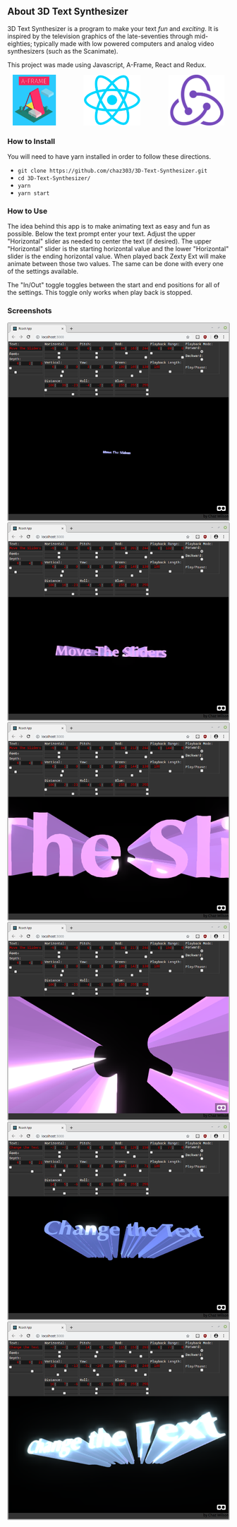 ## About 3D Text Synthesizer

3D Text Synthesizer is a program to make your text _fun_ and _exciting_. It is inspired by the television graphics of the late-seventies through mid-eighties; typically made with low powered computers and analog video synthesizers (such as the Scanimate).

This project was made using Javascript, A-Frame, React and Redux.
<p float="left" align="center">
<img src="./img/logos/A-Frame_logo.png" height="115">&nbsp; &nbsp; &nbsp; &nbsp; &nbsp; &nbsp; &nbsp; &nbsp;
<img src="./img/logos/react.png" height="115">&nbsp; &nbsp; &nbsp; &nbsp; &nbsp; &nbsp; &nbsp; &nbsp;
<img src="./img/logos/redux.png" height="115">
</p>

### How to Install

You will need to have yarn installed in order to follow these directions.

* `git clone https://github.com/chaz303/3D-Text-Synthesizer.git`
* `cd 3D-Text-Synthesizer/`
* `yarn`
* `yarn start`

### How to Use

The idea behind this app is to make animating text as easy and fun as possible. Below the text prompt enter your text. Adjust the upper "Horizontal" slider as needed to center the text (if desired). The upper "Horizontal" slider is the starting horizontal value and the lower "Horizontal" slider is the ending horizontal value. When played back Zexty Ext will make animate between those two values. The same can be done with every one of the settings available.

The "In/Out" toggle toggles between the start and end positions for all of the settings. This toggle only works when play back is stopped.

### Screenshots

<p align="center">
<img src="./img/screenshot1.png"><br>
<img src="./img/screenshot2.png"><br>
<img src="./img/screenshot3.png"><br>
<img src="./img/screenshot4.png"><br>
<img src="./img/screenshot5.png"><br>
<img src="./img/screenshot6.png">
</p>
